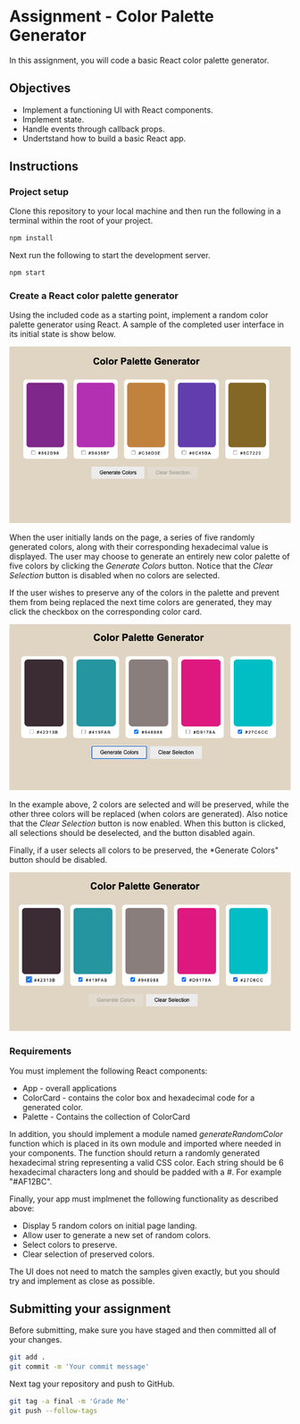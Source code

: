 # Assignment - Color Palette Generator

In this assignment, you will code a basic React color palette generator.

## Objectives

- Implement a functioning UI with React components.
- Implement state.
- Handle events through callback props.
- Undertstand how to build a basic React app.

## Instructions

### Project setup

Clone this repository to your local machine and then run the following in a terminal within the root of your project.

```bash
npm install
```

Next run the following to start the development server.

```bash
npm start
```

### Create a React color palette generator

Using the included code as a starting point, implement a random color palette generator using React. A sample of the completed user interface in its initial state is show below.

![Initial UI](docs/initial_ui.png)

When the user initially lands on the page, a series of five randomly generated colors, along with their corresponding hexadecimal value is displayed. The user may choose to generate an entirely new color palette of five colors by clicking the _Generate Colors_ button. Notice that the _Clear Selection_ button is disabled when no colors are selected.

If the user wishes to preserve any of the colors in the palette and prevent them from being replaced the next time colors are generated, they may click the checkbox on the corresponding color card.

![Clear Selection UI](docs/clear_selection_ui.png)

In the example above, 2 colors are selected and will be preserved, while the other three colors will be replaced (when colors are generated). Also notice that the _Clear Selection_ button is now enabled. When this button is clicked, all selections should be deselected, and the button disabled again.

Finally, if a user selects all colors to be preserved, the \*Generate Colors" button should be disabled.

![Generate Colors Disabled UI](docs/generate_disabled_ui.png)

### Requirements

You must implement the following React components:

- App - overall applications
- ColorCard - contains the color box and hexadecimal code for a generated color.
- Palette - Contains the collection of ColorCard

In addition, you should implement a module named _generateRandomColor_ function which is placed in its own module and imported where needed in your components. The function should return a randomly generated hexadecimal string representing a valid CSS color. Each string should be 6 hexadecimal characters long and should be padded with a _#_. For example "#AF12BC".

Finally, your app must implmenet the following functionality as described above:

- Display 5 random colors on initial page landing.
- Allow user to generate a new set of random colors.
- Select colors to preserve.
- Clear selection of preserved colors.

The UI does not need to match the samples given exactly, but you should try and implement as close as possible.

## Submitting your assignment

Before submitting, make sure you have staged and then committed all of your changes.

```bash
git add .
git commit -m 'Your commit message'
```

Next tag your repository and push to GitHub.

```bash
git tag -a final -m 'Grade Me'
git push --follow-tags
```
